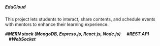 ##### __EduCloud__

This project lets students to interact, share contents, and schedule events with mentors to enhance their learning experience.

*__#MERN stack (MongoDB, Express.js, React.js, Node.js)__* &nbsp;&nbsp;&nbsp; *__#REST API__*  &nbsp;&nbsp;&nbsp;*__#WebSocket__*